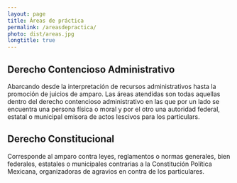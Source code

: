```yaml
---
layout: page
title: Áreas de práctica
permalink: /areasdepractica/
photo: dist/areas.jpg
longtitle: true
---
```


<section class="cards">
<div class="halfcard">

<h2> Derecho Contencioso Administrativo</h2>
<p>Abarcando desde la interpretación de recursos administrativos hasta la promoción de juicios de amparo. Las áreas atendidas son todas aquellas dentro del derecho contencioso administrativo en las que por un lado se encuentra una persona física o moral y por el otro una autoridad federal, estatal o municipal emisora de actos lescivos para los particulars.</p>

</div>

<div class="halfcard">

<h2> Derecho Constitucional</h2>
<p>Corresponde al amparo contra leyes, reglamentos o normas generales, bien federales, estatales o municipales contrarias a la Constitución Política Mexicana, organizadoras de agravios en contra de los particulares.</p>

</div>
</section>
